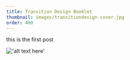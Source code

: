 ```yaml
---
title: Transition Design Booklet
thumbnail: images/transitiondesign-cover.jpg
order: 400
---
```


this is the first post

!['alt text here'](images/successkid.jpg)